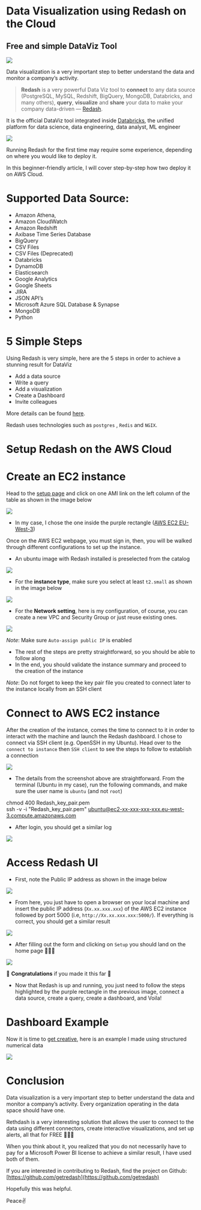 
# Data Visualization using Redash on the Cloud

## Free and simple DataViz Tool

![](https://miro.medium.com/max/700/1*RbUJhqA26hy59LPTTA86Hw.png)

Data visualization is a very important step to better understand the data and monitor a company’s activity.

> **Redash**  is a very powerful Data Viz tool to  **connect**  to any data source (PostgreSQL, MySQL, Redshift, BigQuery, MongoDB, Databricks, and many others),  **query**,  **visualize**  and  **share**  your data to make your company data-driven —  [Redash](https://redash.io/).

It is the official DataViz tool integrated inside  [Databricks](https://www.databricks.com/blog/2020/06/24/welcoming-redash-to-databricks.html), the unified platform for data science, data engineering, data analyst, ML engineer

![](https://miro.medium.com/max/543/1*1POd7Ss2bgpdSNEoCi4f4w.png)

Running Redash for the first time may require some experience, depending on where you would like to deploy it.

In this beginner-friendly article, I will cover step-by-step how two deploy it on AWS Cloud.

# Supported Data Source:

-   Amazon Athena,
-   Amazon CloudWatch
-   Amazon Redshift
-   Axibase Time Series Database
-   BigQuery
-   CSV Files
-   CSV Files (Deprecated)
-   Databricks
-   DynamoDB
-   Elasticsearch
-   Google Analytics
-   Google Sheets
-   JIRA
-   JSON API’s
-   Microsoft Azure SQL Database & Synapse
-   MongoDB
-   Python

# 5 Simple Steps

Using Redash is very simple, here are the 5 steps in order to achieve a stunning result for DataViz

-   Add a data source
-   Write a query
-   Add a visualization
-   Create a Dashboard
-   Invite colleagues

More details can be found  [here](https://redash.io/help/user-guide/getting-started#5-Invite-Colleagues).

Redash uses technologies such as  `postgres`  ,  `Redis`  and  `NGIX`.

# Setup Redash on the AWS Cloud

# Create an EC2 instance

Head to the  [setup page](https://redash.io/help/open-source/setup#-AWS)  and click on one AMI link on the left column of the table as shown in the image below

![](https://miro.medium.com/max/700/1*0jVCuSjev5q1MffYw9o_2A.png)

-   In my case, I chose the one inside the purple rectangle ([AWS EC2 EU-West-3](https://eu-west-3.console.aws.amazon.com/ec2/home?region=eu-west-3#LaunchInstances:ami=ami-041bf9180061ce7ea))

Once on the AWS EC2 webpage, you must sign in, then, you will be walked through different configurations to set up the instance.

-   An ubuntu image with Redash installed is preselected from the catalog

![](https://miro.medium.com/max/700/1*EkVqD6r6VW2BpaoqsmuSAw.png)

-   For the  **instance type**, make sure you select at least  `t2.small`  as shown in the image below

![](https://miro.medium.com/max/700/1*PxzuCqdsr-EUBYYLvBleKg.png)

-   For the  **Network setting**, here is my configuration, of course, you can create a new VPC and Security Group or just reuse existing ones.

![](https://miro.medium.com/max/700/1*UwI2yhfdzBQvprXOk1Lssw.png)

_Note_: Make sure  `Auto-assign public IP`  is enabled

-   The rest of the steps are pretty straightforward, so you should be able to follow along
-   In the end, you should validate the instance summary and proceed to the creation of the instance

_Note_: Do not forget to keep the key pair file you created to connect later to the instance locally from an SSH client

# Connect to AWS EC2 instance

After the creation of the instance, comes the time to connect to it in order to interact with the machine and launch the Redash dashboard. I chose to connect via SSH client (e.g. OpenSSH in my Ubuntu). Head over to the  `connect to instance`  then  `SSH client`  to see the steps to follow to establish a connection

![](https://miro.medium.com/max/700/1*GqP73sWtqG7RKohf-qWABg.png)

-   The details from the screenshot above are straightforward. From the terminal (Ubuntu in my case), run the following commands, and make sure the user name is  `ubuntu`  (and not  `root`)

chmod 400 Redash_key_pair.pem     
ssh -v -i "Redash_key_pair.pem" [ubuntu@ec2-xx-xxx-xxx-xxx.eu-west-3.compute.amazonaws.com](mailto:ubuntu@ec2-xx-xxx-xxx-xxx.eu-west-3.compute.amazonaws.com)

-   After login, you should get a similar log

![](https://miro.medium.com/max/700/1*13KLFfts9bRJ3RTQqbINDw.png)

# Access Redash UI

-   First, note the Public IP address as shown in the image below

![](https://miro.medium.com/max/608/1*Y9TfeS9g8qJdWeqE08lDmg.png)

-   From here, you just have to open a browser on your local machine and insert the public IP address (`Xx.xx.xxx.xxx`) of the AWS EC2 instance followed by port 5000 (i.e,  `http://Xx.xx.xxx.xxx:5000/`). If everything is correct, you should get a similar result

![](https://miro.medium.com/max/700/1*uQfQ2aiaFW9LmWv-fr8Iqw.png)

-   After filling out the form and clicking on  `Setup`  you should land on the home page 🚀🚀🚀

![](https://miro.medium.com/max/700/1*X9Cwt9Q3z7ZW01UUGEsxsw.png)

🥳️  **Congratulations**  if you made it this far 🥳️

-   Now that Redash is up and running, you just need to follow the steps highlighted by the purple rectangle in the previous image, connect a data source, create a query, create a dashboard, and Voila!

# Dashboard Example

Now it is time to  [get creative](https://redash.io/help/user-guide/visualizations/visualizations-how-to), here is an example I made using structured numerical data

![](https://miro.medium.com/max/700/1*RbUJhqA26hy59LPTTA86Hw.png)

# Conclusion

Data visualization is a very important step to better understand the data and monitor a company’s activity. Every organization operating in the data space should have one.

Rethdash is a very interesting solution that allows the user to connect to the data using different connectors, create interactive visualizations, and set up alerts, all that for FREE 🤯🤯🤯

When you think about it, you realized that you do not necessarily have to pay for a Microsoft Power BI license to achieve a similar result, I have used both of them.

If you are interested in contributing to Redash, find the project on Github:  [https://github.com/getredash](https://github.com/getredash)

Hopefully this was helpful.

Peace✌️